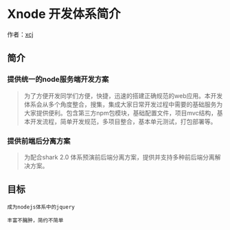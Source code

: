 # Xnode 开发体系简介

作者：[xcj](http://xiaox.coding.me/)

## 简介

### 提供统一的node服务端开发方案
> 为了方便开发同学们方便，快捷，迅速的搭建正确规范的web应用。本开发体系会从多个角度整合，搜集，集成大家日常开发过程中需要的基础服务为大家提供便利。包含第三方npm包模块，基础配置文件，项目mvc结构，基本开发流程，简单开发规范，多项目整合，基本单元测试，打包部署等。


### 提供前端后分离方案
> 为配合shark 2.0 体系预演前后端分离方案，提供并支持多种前后端分离解决方案。

## 目标

```
成为nodejs体系中的jquery

丰富不臃肿，简约不简单
```
